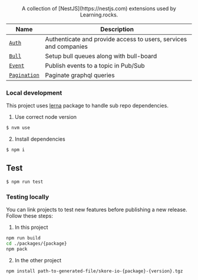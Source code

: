 <p align="center">
A collection of [NestJS](https://nestjs.com) extensions used by Learning.rocks.
</p>

| Name                                  | Description                                                      |
| ------------------------------------- | ---------------------------------------------------------------- |
| [`Auth`](./packages/auth)             | Authenticate and provide access to users, services and companies |
| [`Bull`](./packages/bull)             | Setup bull queues along with bull-board                          |
| [`Event`](./packages/event)           | Publish events to a topic in Pub/Sub                             |
| [`Pagination`](./packages/pagination) | Paginate graphql queries                                         |

### Local development

This project uses [lerna](https://www.npmjs.com/package/lerna) package to handle sub repo dependencies.

1.  Use correct node version

```bash
$ nvm use
```

2.  Install dependencies

```bash
$ npm i
```

## Test

```bash
$ npm run test
```

### Testing locally

You can link projects to test new features before publishing a new release.
Follow these steps:

1. In this project

```bash
npm run build
cd ./packages/{package}
npm pack
```

2. In the other project

```bash
npm install path-to-generated-file/skore-io-{package}-{version}.tgz
```
